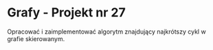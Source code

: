 # Grafy - Projekt nr 27
Opracować i zaimplementować algorytm znajdujący najkrótszy cykl w grafie skierowanym.
